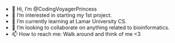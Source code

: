 - 👋 Hi, I’m @CodingVoyagerPrincess
- 👀 I’m interested in starting my 1st project.
- 🌱 I’m currently learning at Lamar University CS. 
- 💞️ I’m looking to collaborate on anything related to bioinformatics.
- 📫 How to reach me: Walk around and think of me <3

<!---
CodingVoyagerPrincess/CodingVoyagerPrincess is a ✨ special ✨ repository because its `README.md` (this file) appears on your GitHub profile.
You can click the Preview link to take a look at your changes.
--->

